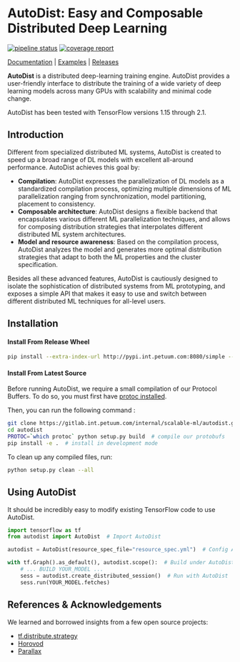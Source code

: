 # AutoDist:  Easy and Composable Distributed Deep Learning

[![pipeline status](https://gitlab.int.petuum.com/internal/scalable-ml/autodist/badges/master/pipeline.svg)](https://gitlab.int.petuum.com/internal/scalable-ml/autodist/commits/master)
[![coverage report](https://gitlab.int.petuum.com/internal/scalable-ml/autodist/badges/master/coverage.svg)](https://gitlab.int.petuum.com/internal/scalable-ml/autodist/commits/master)

[Documentation](http://10.20.41.55:8080) |
[Examples](https://gitlab.int.petuum.com/internal/scalable-ml/autodist/tree/master/examples) |
[Releases](https://gitlab.int.petuum.com/internal/scalable-ml/autodist/releases)

**AutoDist** is a distributed deep-learning training engine. 
AutoDist provides a user-friendly interface to distribute the training of a wide variety of deep learning models 
across many GPUs with scalability and minimal code change.

AutoDist has been tested with TensorFlow versions 1.15 through 2.1. 

## Introduction
Different from specialized distributed ML systems, AutoDist is created to speed up a broad range of DL models with excellent all-around performance.
AutoDist achieves this goal by:
- **Compilation**: AutoDist expresses the parallelization of DL models as a standardized compilation process, optimizing multiple dimensions of ML 
parallelization ranging from synchronization, model partitioning, placement to consistency. 
- **Composable architecture**: AutoDist designs a flexible backend that encapsulates various different ML parallelization techniques, and 
allows for composing distribution strategies that interpolates different distributed ML system architectures.     
- **Model and resource awareness**: Based on the compilation process, AutoDist analyzes the model and generates more optimal distribution strategies that 
adapt to both the ML properties and the cluster specification.

Besides all these advanced features, AutoDist is cautiously designed to isolate the sophistication of distributed systems 
from ML prototyping, and exposes a simple API that makes it easy to use and switch between different distributed ML techniques 
for all-level users.


## Installation

#### Install From Release Wheel 

```bash
pip install --extra-index-url http://pypi.int.petuum.com:8080/simple --trusted-host pypi.int.petuum.com autodist
```

#### Install From Latest Source

Before running AutoDist, we require a small compilation of our Protocol Buffers. 
To do so, you must first have [protoc installed](https://google.github.io/proto-lens/installing-protoc.html).

Then, you can run the following command :
```bash
git clone https://gitlab.int.petuum.com/internal/scalable-ml/autodist.git
cd autodist
PROTOC=`which protoc` python setup.py build  # compile our protobufs
pip install -e .  # install in development mode
```

To clean up any compiled files, run:
```bash
python setup.py clean --all
```

## Using AutoDist

It should be incredibly easy to modify existing TensorFlow code to use AutoDist.

```python
import tensorflow as tf
from autodist import AutoDist  # Import AutoDist

autodist = AutoDist(resource_spec_file="resource_spec.yml")  # Config AutoDist

with tf.Graph().as_default(), autodist.scope():  # Build under AutoDist
    # ... BUILD YOUR_MODEL ...
    sess = autodist.create_distributed_session()  # Run with AutoDist
    sess.run(YOUR_MODEL.fetches)
```

## References & Acknowledgements

We learned and borrowed insights from a few open source projects:

- [tf.distribute.strategy](https://github.com/tensorflow/tensorflow/tree/master/tensorflow/python/distribute)
- [Horovod](https://github.com/horovod/horovod)
- [Parallax](https://github.com/snuspl/parallax)
